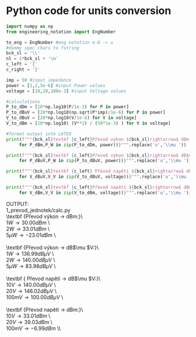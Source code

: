 # Python code for units conversion
```python
import numpy as np
from engineering_notation import EngNumber

to_eng = EngNumber #eng notation e-6 -> u
#dummy spec chars to fstring
bck_sl = '\\' 
nl = 2*bck_sl + '\n'
c_left = '{'
c_right = '}'

imp = 50 #input impedance
power = [1,2,5e-6] #input Power values
voltage = [10,20,100e-3] #input Voltage values

#calculations
P_to_dDm = [10*np.log10(P/1e-3) for P in power]
P_to_dBuV = [20*np.log10(np.sqrt(P*imp)/1e-6) for P in power]
V_to_dBuV = [20*np.log10(V/1e-6) for V in voltage]
V_to_dBm = [10*np.log10( (V**2) / (50*1e-3) ) for V in voltage]

#format output into LATEX
print(f"""{bck_sl}textbf {c_left}Převod výkon ${bck_sl}rightarrow$ dBm:{c_right}{nl}{''.join(f'${to_eng(P_W)}W {bck_sl}rightarrow {P_dBm:.2f}dBm$ {nl}'
     for P_dBm,P_W in zip(P_to_dDm, power))}""".replace('u','\\mu '))

print(f"""{bck_sl}textbf {c_left}Převod výkon ${bck_sl}rightarrow$ dB$u$V:{c_right}{nl}{''.join(f'${to_eng(P_W)}W {bck_sl}rightarrow {P_dBuV:.2f}dBuV$ {nl}'
     for P_dBuV,P_W in zip(P_to_dBuV, power))}""".replace('u','\\mu '))

print(f"""{bck_sl}textbf {c_left} Převod napětí ${bck_sl}rightarrow$ dB$u$V:{c_right}{nl}{''.join(f'${to_eng(V_V)}V {bck_sl}rightarrow {V_dBuV:.2f}dBuV$ {nl}'
     for V_dBuV,V_V in zip(V_to_dBuV, voltage))}""".replace('u','\\mu '))

print(f"""{bck_sl}textbf {c_left}Převod napětí ${bck_sl}rightarrow$ dBm:{c_right}{nl}{''.join(f'${to_eng(V_V)}V {bck_sl}rightarrow {V_dBm:.2f}dBm$ {nl}'
     for V_dBm,V_V in zip(V_to_dBm, voltage))}""".replace('u','\\mu '))
```
OUTPUT:\
1_prevod_jednotek/calc.py\
\textbf {Převod výkon $\rightarrow$ dBm:}\\\
$1W \rightarrow 30.00dBm$ \\\
$2W \rightarrow 33.01dBm$ \\\
$5\mu W \rightarrow -23.01dBm$ \\\
\
\textbf {Převod výkon $\rightarrow$ dB$\mu $V:}\\\
$1W \rightarrow 136.99dB\mu V$ \\\
$2W \rightarrow 140.00dB\mu V$ \\\
$5\mu W \rightarrow 83.98dB\mu V$ \\\
\
\textbf { Převod napětí $\rightarrow$ dB$\mu $V:}\\\
$10V \rightarrow 140.00dB\mu V$ \\\
$20V \rightarrow 146.02dB\mu V$ \\\
$100mV \rightarrow 100.00dB\mu V$ \\\
\
\textbf {Převod napětí $\rightarrow$ dBm:}\\\
$10V \rightarrow 33.01dBm$ \\\
$20V \rightarrow 39.03dBm$ \\\
$100mV \rightarrow -6.99dBm$ \\\